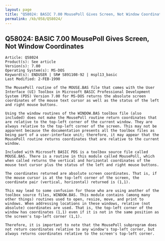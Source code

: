 ```yaml
---
layout: page
title: "Q58024: BASIC 7.00 MousePoll Gives Screen, Not Window Coordinates"
permalink: /kb/058/Q58024/
---
```


## Q58024: BASIC 7.00 MousePoll Gives Screen, Not Window Coordinates

	Article: Q58024
	Product(s): See article
	Version(s): 7.00
	Operating System(s): MS-DOS
	Keyword(s): ENDUSER | SR# S891108-92 | mspl13_basic
	Last Modified: 2-FEB-1990
	
	The MousePoll routine of the MOUSE.BAS file that comes with the User
	Interface (UI) Toolbox in Microsoft BASIC Professional Development
	System (PDS) Version 7.00 for MS-DOS returns the absolute screen
	coordinates of the mouse text cursor as well as the status of the left
	and right mouse buttons.
	
	Using the window routines of the WINDOW.BAS toolbox file (also
	included) does not make the MousePoll routine return coordinates that
	are relative to the top-left corner of the current window. They are
	always relative to the top-left corner of the screen. This may not be
	apparent because the documentation presents all the toolbox files as
	being part of a user-interface unit; therefore, it may appear that the
	MousePoll routine returns coordinates that are relative to the current
	window.
	
	Included with Microsoft BASIC PDS is a toolbox source file called
	MOUSE.BAS. There is a routine in this module called MousePoll, which
	when called returns the vertical and horizontal coordinates of the
	mouse text cursor plus the status of the left and right mouse buttons.
	
	The coordinates returned are absolute screen coordinates. That is, if
	the mouse cursor is at the top-left corner of the screen, the
	coordinate pair (vertical, horizontal) returned is (1,1).
	
	This may lead to some confusion for those who are using another of the
	toolbox source files, WINDOW.BAS. This module contains (among many
	other things) routines used to open, resize, move, and print to
	windows. When addressing locations in these windows, relative (not
	absolute) coordinates are used. That is, the top-left corner of the
	window has coordinates (1,1) even if it is not in the same position as
	the screen's top-left corner (1,1).
	
	Therefore, it is important to note that the MousePoll subprogram does
	not return coordinates relative to any window's top-left corner, but
	always returns coordinates relative to the screen's top-left corner.
